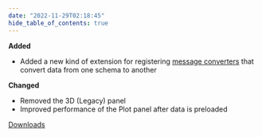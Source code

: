 ```yaml
---
date: "2022-11-29T02:18:45"
hide_table_of_contents: true
---
```

**Added**
- Added a new kind of extension for registering [message converters](https://foxglove.dev/docs/studio/extensions/getting-started#message-converters) that convert data from one schema to another

**Changed**
- Removed the 3D (Legacy) panel
- Improved performance of the Plot panel after data is preloaded 

[Downloads](https://github.com/foxglove/studio/releases/tag/v1.33.0)
